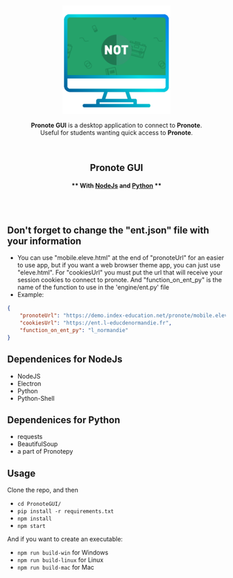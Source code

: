 <p align="center"><img width="250" alt="Pronote GUI" src="gui/images/icon.png"></a></p>
<p align="center"><strong>Pronote GUI</strong> is a desktop application to connect to <strong>Pronote</strong>.<br>Useful for students wanting quick access to <strong>Pronote</strong>.</p>
<br/>


<h2 align="center">Pronote GUI</h2>

<h4 align="center">** With <a target="_blank" href="https://nodejs.org/en/download/">NodeJs</a> and <a target="_blank" href="https://www.python.org/">Python</a> **</h4>
<br/>
<br/>

## Don't forget to change the "ent.json" file with your information


- You can use "mobile.eleve.html" at the end of "pronoteUrl" for an easier to use app, but if you want a web browser theme app, you can just use "eleve.html". For "cookiesUrl" you must put the url that will receive your session cookies to connect to pronote. And "function_on_ent_py" is the name of the function to use in the 'engine/ent.py' file
- Example:

```json
{
    "pronoteUrl": "https://demo.index-education.net/pronote/mobile.eleve.html",
    "cookiesUrl": "https://ent.l-educdenormandie.fr",
    "function_on_ent_py": "l_normandie"
}
```

## Dependenices for NodeJs

- NodeJS
- Electron   
- Python
- Python-Shell

## Dependenices for Python

- requests
- BeautifulSoup  
- a part of Pronotepy

## Usage

Clone the repo, and then

- `cd PronoteGUI/`
- `pip install -r requirements.txt`
- `npm install`
- `npm start`

And if you want to create an executable:

- `npm run build-win` for Windows
- `npm run build-linux` for Linux
- `npm run build-mac` for Mac
